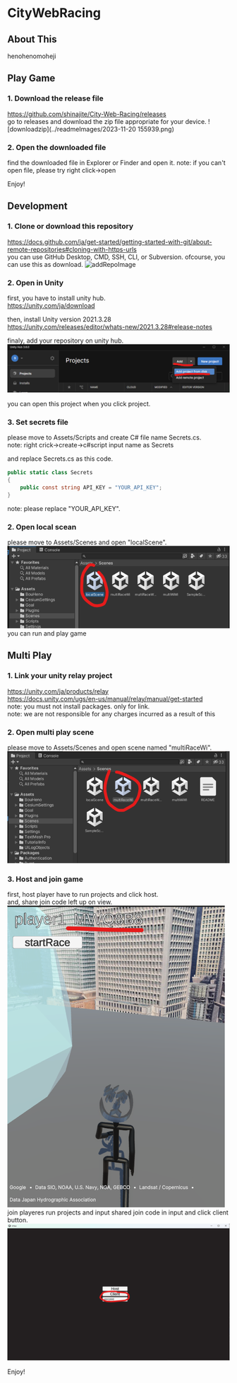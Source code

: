 # CityWebRacing
## About This
henohenomoheji

## Play Game
### 1. Download the release file
https://github.com/shinajite/City-Web-Racing/releases<br>
go to releases and download the zip file appropriate for your device.
![downloadzip](../readmeImages/2023-11-20 155939.png)

### 2. Open the downloaded file
find the downloaded file in Explorer or Finder and open it.
note: if you can't open file, please try right click→open

Enjoy!

## Development
### 1. Clone or download this repository
https://docs.github.com/ja/get-started/getting-started-with-git/about-remote-repositories#cloning-with-https-urls<br>
you can use GitHub Desktop, CMD, SSH, CLI, or Subversion.
ofcourse, you can use this as download.
![addRepoImage](./readmeImages/2023-11-24%063723.png)

### 2. Open in Unity
first, you have to install unity hub.<br>
https://unity.com/ja/download<br>

then, install Unity version 2021.3.28<br>
https://unity.com/releases/editor/whats-new/2021.3.28#release-notes

finaly, add your repository on unity hub.<br>
![addRepoImage](./readmeImages/2023-11-20%20155939.png)<br>

you can open this project when you click project.<br>

### 3. Set secrets file
please move to Assets/Scripts and create C# file name Secrets.cs.<br>
note: right crick→create→c#script input name as Secrets

and replace Secrets.cs as this code.
```cs
public static class Secrets
{
    public const string API_KEY = "YOUR_API_KEY";
}
```
note: please replace "YOUR_API_KEY".

### 2. Open local scean
please move to Assets/Scenes and open "localScene".<br>
![addRepoImage](./readmeImages/2023-11-20%20163029.png)<br>
you can run and play game

## Multi Play
### 1. Link your unity relay project
https://unity.com/ja/products/relay<br>
https://docs.unity.com/ugs/en-us/manual/relay/manual/get-started<br>
note: you must not install packages. only for link.<br>
note: we are not responsible for any charges incurred as a result of this

### 2. Open multi play scene
please move to Assets/Scenes and open scene named "multiRaceWi".
![openMultiImage](./readmeImages/2023-11-20%20160433.png)

### 3. Host and join game
first, host player have to run projects and click host.<br>
and, share join code left up on view.<br>
![openMultiImage](./readmeImages/2023-11-20%20163503.png)<br>
join playeres run projects and input shared join code in input and click client button.
![openMultiImage](./readmeImages/2023-11-20%20163911.png)<br>

Enjoy!
